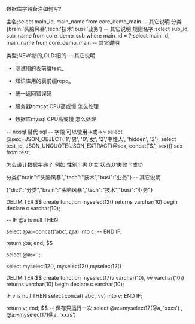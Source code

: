 

数据库字段备注如何写?


主名;select main_id, main_name from core_demo_main -- 其它说明
分类 {brain:'头脑风暴',tech:'技术',busi:'业务'}  -- 其它说明
规则名字;select sub_id, sub_name from core_demo_sub where main_id = ?;select main_id, main_name from core_demo_main -- 其它说明

类型;NEW:新的,OLD:旧的 -- 其它说明


* 测试用的表前缀test_
* 知识库用的表前缀repo_
* 统一返回错误码

* 服务器tomcat CPU高或慢 怎么处理
* 数据库mysql CPU高或慢 怎么处理

-- nosql 替代 sql
-- 字段 可以使用->或->>
select @sex:=JSON_OBJECT('1','男', '0','女', '2','中性人', 'hidden', '2');
select test_id, JSON_UNQUOTE(JSON_EXTRACT(@sex, concat('$.', sex))) sex from test;



怎么设计数据字典？
例如
性别,1:男 0:女
状态,0:失败 1:成功


分类{"brain":"头脑风暴","tech":"技术","busi":"业务"}  -- 其它说明

{"dict":"分类","brain":"头脑风暴","tech":"技术","busi":"业务"}



DELIMITER $$ 
create function myselect12() returns varchar(10)
begin
declare c varchar(10); 

-- IF @a is null THEN 

select @a:=concat('abc', @a) into c;
-- END IF;

 return @a;
end;
$$

select @a:='';

select myselect12(), myselect12(),myselect12()





DELIMITER $$ 
create function myselect17(v varchar(10), vv varchar(10)) returns varchar(10)
begin
declare c varchar(10); 

IF v is null THEN
select concat('abc', vv) into v;
END IF;

 return v;
end;
$$
-- 保存只运行一次
select @a:=myselect17(@a, 'xxxs') , @a:=myselect17(@a, 'xxxs') 













